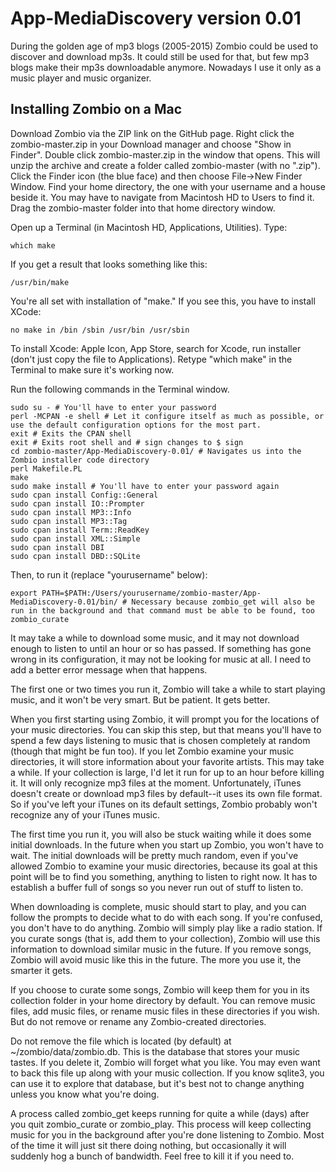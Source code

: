 # App-MediaDiscovery version 0.01

During the golden age of mp3 blogs (2005-2015) Zombio could be used to discover and download mp3s. It could still be used for that, but few mp3 blogs make their mp3s downloadable anymore. Nowadays I use it only as a music player and music organizer.

## Installing Zombio on a Mac

Download Zombio via the ZIP link on the GitHub page. Right click the zombio-master.zip in your Download manager and choose "Show in Finder". Double click zombio-master.zip in the window that opens. This will unzip the archive and create a folder called zombio-master (with no ".zip"). Click the Finder icon (the blue face) and then choose File->New Finder Window. Find your home directory, the one with your username and a house beside it. You may have to navigate from Macintosh HD to Users to find it. Drag the zombio-master folder into that home directory window.

Open up a Terminal (in Macintosh HD, Applications, Utilities). Type:

```
which make
````

If you get a result that looks something like this:

```
/usr/bin/make
```

You're all set with installation of "make." If you see this, you have to install XCode:

```
no make in /bin /sbin /usr/bin /usr/sbin
```

To install Xcode: Apple Icon, App Store, search for Xcode, run installer (don't just copy the file to Applications). Retype "which make" in the Terminal to make sure it's working now.

Run the following commands in the Terminal window.


```
sudo su - # You'll have to enter your password
perl -MCPAN -e shell # Let it configure itself as much as possible, or use the default configuration options for the most part.
exit # Exits the CPAN shell
exit # Exits root shell and # sign changes to $ sign
cd zombio-master/App-MediaDiscovery-0.01/ # Navigates us into the Zombio installer code directory
perl Makefile.PL
make
sudo make install # You'll have to enter your password again
sudo cpan install Config::General
sudo cpan install IO::Prompter
sudo cpan install MP3::Info
sudo cpan install MP3::Tag
sudo cpan install Term::ReadKey
sudo cpan install XML::Simple
sudo cpan install DBI
sudo cpan install DBD::SQLite
```

Then, to run it (replace "yourusername" below):


```
export PATH=$PATH:/Users/yourusername/zombio-master/App-MediaDiscovery-0.01/bin/ # Necessary because zombio_get will also be run in the background and that command must be able to be found, too
zombio_curate
```

It may take a while to download some music, and it may not download enough to listen to until an hour or so has passed. If something has gone wrong in its configuration, it may not be looking for music at all. I need to add a better error message when that happens.

The first one or two times you run it, Zombio will take a while to start playing music, and it won't be very smart. But be patient. It gets better.

When you first starting using Zombio, it will prompt you for the locations of your music directories. You can skip this step, but that means you'll have to spend a few days listening to music that is chosen completely at random (though that might be fun too). If you let Zombio examine your music directories, it will store information about your favorite artists. This may take a while. If your collection is large, I'd let it run for up to an hour before killing it. It will only recognize mp3 files at the moment. Unfortunately, iTunes doesn't create or download mp3 files by default--it uses its own file format. So if you've left your iTunes on its default settings, Zombio probably won't recognize any of your iTunes music.

The first time you run it, you will also be stuck waiting while it does some initial downloads. In the future when you start up Zombio, you won't have to wait. The initial downloads will be pretty much random, even if you've allowed Zombio to examine your music directories, because its goal at this point will be to find you something, anything to listen to right now. It has to establish a buffer full of songs so you never run out of stuff to listen to.

When downloading is complete, music should start to play, and you can follow the prompts to decide what to do with each song. If you're confused, you don't have to do anything. Zombio will simply play like a radio station. If you curate songs (that is, add them to your collection), Zombio will use this information to download similar music in the future. If you remove songs, Zombio will avoid music like this in the future. The more you use it, the smarter it gets.

If you choose to curate some songs, Zombio will keep them for you in its collection folder in your home directory by default. You can remove music files, add music files, or rename music files in these directories if you wish. But do not remove or rename any Zombio-created directories.

Do not remove the file which is located (by default) at ~/zombio/data/zombio.db. This is the database that stores your music tastes. If you delete it, Zombio will forget what you like. You may even want to back this file up along with your music collection. If you know sqlite3, you can use it to explore that database, but it's best not to change anything unless you know what you're doing.

A process called zombio_get keeps running for quite a while (days) after you quit zombio_curate or zombio_play. This process will keep collecting music for you in the background after you're done listening to Zombio. Most of the time it will just sit there doing nothing, but occasionally it will suddenly hog a bunch of bandwidth. Feel free to kill it if you need to.
